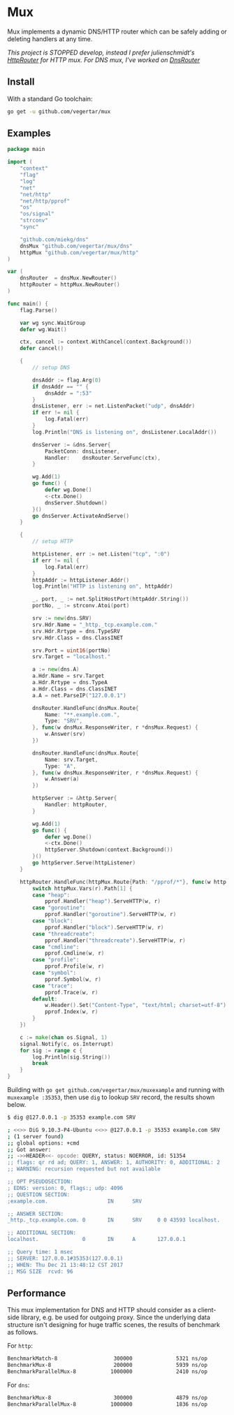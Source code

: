 # Mux

Mux implements a dynamic DNS/HTTP router which can be safely adding or deleting handlers at any time.

*This project is STOPPED develop, instead I prefer julienschmidt's [HttpRouter](https://github.com/julienschmidt/httprouter) for HTTP mux. For DNS mux, I've worked on [DnsRouter](https://github.com/vegertar/dnsrouter)*

## Install

With a standard Go toolchain:

```sh
go get -u github.com/vegertar/mux
```

## Examples

```go
package main

import (
	"context"
	"flag"
	"log"
	"net"
	"net/http"
	"net/http/pprof"
	"os"
	"os/signal"
	"strconv"
	"sync"

	"github.com/miekg/dns"
	dnsMux "github.com/vegertar/mux/dns"
	httpMux "github.com/vegertar/mux/http"
)

var (
	dnsRouter  = dnsMux.NewRouter()
	httpRouter = httpMux.NewRouter()
)

func main() {
	flag.Parse()

	var wg sync.WaitGroup
	defer wg.Wait()

	ctx, cancel := context.WithCancel(context.Background())
	defer cancel()

	{
		// setup DNS

		dnsAddr := flag.Arg(0)
		if dnsAddr == "" {
			dnsAddr = ":53"
		}
		dnsListener, err := net.ListenPacket("udp", dnsAddr)
		if err != nil {
			log.Fatal(err)
		}
		log.Println("DNS is listening on", dnsListener.LocalAddr())

		dnsServer := &dns.Server{
			PacketConn: dnsListener,
			Handler:    dnsRouter.ServeFunc(ctx),
		}

		wg.Add(1)
		go func() {
			defer wg.Done()
			<-ctx.Done()
			dnsServer.Shutdown()
		}()
		go dnsServer.ActivateAndServe()
	}

	{
		// setup HTTP

		httpListener, err := net.Listen("tcp", ":0")
		if err != nil {
			log.Fatal(err)
		}
		httpAddr := httpListener.Addr()
		log.Println("HTTP is listening on", httpAddr)

		_, port, _ := net.SplitHostPort(httpAddr.String())
		portNo, _ := strconv.Atoi(port)

		srv := new(dns.SRV)
		srv.Hdr.Name = "_http._tcp.example.com."
		srv.Hdr.Rrtype = dns.TypeSRV
		srv.Hdr.Class = dns.ClassINET

		srv.Port = uint16(portNo)
		srv.Target = "localhost."

		a := new(dns.A)
		a.Hdr.Name = srv.Target
		a.Hdr.Rrtype = dns.TypeA
		a.Hdr.Class = dns.ClassINET
		a.A = net.ParseIP("127.0.0.1")

		dnsRouter.HandleFunc(dnsMux.Route{
			Name: "**.example.com.",
			Type: "SRV",
		}, func(w dnsMux.ResponseWriter, r *dnsMux.Request) {
			w.Answer(srv)
		})

		dnsRouter.HandleFunc(dnsMux.Route{
			Name: srv.Target,
			Type: "A",
		}, func(w dnsMux.ResponseWriter, r *dnsMux.Request) {
			w.Answer(a)
		})

		httpServer := &http.Server{
			Handler: httpRouter,
		}

		wg.Add(1)
		go func() {
			defer wg.Done()
			<-ctx.Done()
			httpServer.Shutdown(context.Background())
		}()
		go httpServer.Serve(httpListener)
	}

	httpRouter.HandleFunc(httpMux.Route{Path: "/pprof/*"}, func(w http.ResponseWriter, r *http.Request) {
		switch httpMux.Vars(r).Path[1] {
		case "heap":
			pprof.Handler("heap").ServeHTTP(w, r)
		case "goroutine":
			pprof.Handler("goroutine").ServeHTTP(w, r)
		case "block":
			pprof.Handler("block").ServeHTTP(w, r)
		case "threadcreate":
			pprof.Handler("threadcreate").ServeHTTP(w, r)
		case "cmdline":
			pprof.Cmdline(w, r)
		case "profile":
			pprof.Profile(w, r)
		case "symbol":
			pprof.Symbol(w, r)
		case "trace":
			pprof.Trace(w, r)
		default:
			w.Header().Set("Content-Type", "text/html; charset=utf-8")
			pprof.Index(w, r)
		}
	})

	c := make(chan os.Signal, 1)
	signal.Notify(c, os.Interrupt)
	for sig := range c {
		log.Println(sig.String())
		break
	}
}
```

Building with `go get github.com/vegertar/mux/muxexample` and running with `muxexample :35353`, then use `dig` to lookup `SRV` record, the results shown below.

```sh
$ dig @127.0.0.1 -p 35353 example.com SRV

; <<>> DiG 9.10.3-P4-Ubuntu <<>> @127.0.0.1 -p 35353 example.com SRV
; (1 server found)
;; global options: +cmd
;; Got answer:
;; ->>HEADER<<- opcode: QUERY, status: NOERROR, id: 51354
;; flags: qr rd ad; QUERY: 1, ANSWER: 1, AUTHORITY: 0, ADDITIONAL: 2
;; WARNING: recursion requested but not available

;; OPT PSEUDOSECTION:
; EDNS: version: 0, flags:; udp: 4096
;; QUESTION SECTION:
;example.com.                   IN      SRV

;; ANSWER SECTION:
_http._tcp.example.com. 0       IN      SRV     0 0 43593 localhost.

;; ADDITIONAL SECTION:
localhost.              0       IN      A       127.0.0.1

;; Query time: 1 msec
;; SERVER: 127.0.0.1#35353(127.0.0.1)
;; WHEN: Thu Dec 21 13:48:12 CST 2017
;; MSG SIZE  rcvd: 96
```

## Performance

This mux implementation for DNS and HTTP should consider as a client-side library, e.g. be used for outgoing proxy. Since the underlying data structure isn't designing for huge traffic scenes, the results of benchmark as follows.

For `http`:

```sh
BenchmarkMatch-8                  300000              5321 ns/op
BenchmarkMux-8                    200000              5939 ns/op
BenchmarkParallelMux-8           1000000              2410 ns/op
```

For `dns`:

```sh
BenchmarkMux-8                    300000              4879 ns/op
BenchmarkParallelMux-8           1000000              1836 ns/op
```
